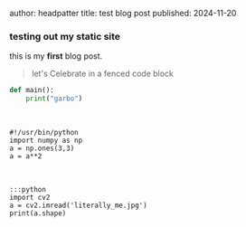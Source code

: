 author: headpatter
title: test blog post
published: 2024-11-20

### testing out my static site
this is my **first** blog post.
> let's Celebrate in a fenced code block

```python hl_lines='1 2'
def main():
    print("garbo")
```
<br/>

    #!/usr/bin/python
    import numpy as np
    a = np.ones(3,3)
    a = a**2

<br/>

    :::python
    import cv2
    a = cv2.imread('literally_me.jpg')
    print(a.shape)
